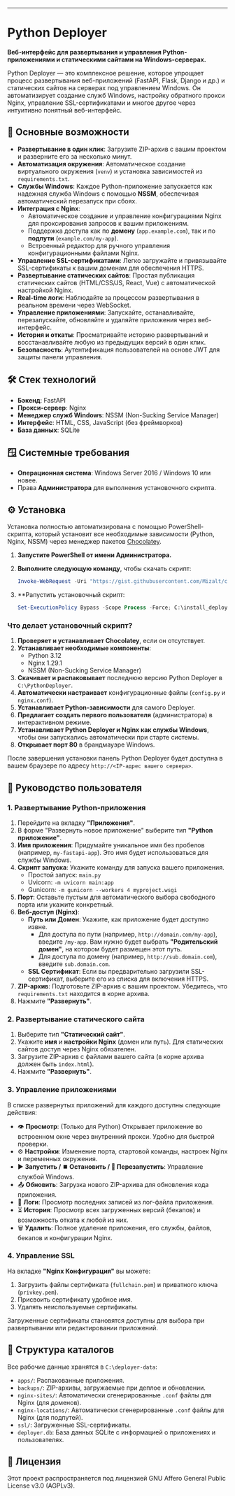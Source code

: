 
---

# Python Deployer

**Веб-интерфейс для развертывания и управления Python-приложениями и статическими сайтами на Windows-серверах.**

Python Deployer — это комплексное решение, которое упрощает процесс развертывания веб-приложений (FastAPI, Flask, Django и др.) и статических сайтов на серверах под управлением Windows. Он автоматизирует создание служб Windows, настройку обратного прокси Nginx, управление SSL-сертификатами и многое другое через интуитивно понятный веб-интерфейс.

 <!-- ЗАМЕНИТЕ НА РЕАЛЬНЫЙ СКРИНШОТ -->

## 🚀 Основные возможности

*   **Развертывание в один клик**: Загрузите ZIP-архив с вашим проектом и разверните его за несколько минут.
*   **Автоматизация окружения**: Автоматическое создание виртуального окружения (`venv`) и установка зависимостей из `requirements.txt`.
*   **Службы Windows**: Каждое Python-приложение запускается как надежная служба Windows с помощью **NSSM**, обеспечивая автоматический перезапуск при сбоях.
*   **Интеграция с Nginx**:
    *   Автоматическое создание и управление конфигурациями Nginx для проксирования запросов к вашим приложениям.
    *   Поддержка доступа как по **домену** (`app.example.com`), так и по **подпути** (`example.com/my-app`).
    *   Встроенный редактор для ручного управления конфигурационными файлами Nginx.
*   **Управление SSL-сертификатами**: Легко загружайте и привязывайте SSL-сертификаты к вашим доменам для обеспечения HTTPS.
*   **Развертывание статических сайтов**: Простая публикация статических сайтов (HTML/CSS/JS, React, Vue) с автоматической настройкой Nginx.
*   **Real-time логи**: Наблюдайте за процессом развертывания в реальном времени через WebSocket.
*   **Управление приложениями**: Запускайте, останавливайте, перезапускайте, обновляйте и удаляйте приложения через веб-интерфейс.
*   **История и откаты**: Просматривайте историю развертываний и восстанавливайте любую из предыдущих версий в один клик.
*   **Безопасность**: Аутентификация пользователей на основе JWT для защиты панели управления.

## 🛠️ Стек технологий

*   **Бэкенд**: FastAPI
*   **Прокси-сервер**: Nginx
*   **Менеджер служб Windows**: NSSM (Non-Sucking Service Manager)
*   **Интерфейс**: HTML, CSS, JavaScript (без фреймворков)
*   **База данных**: SQLite

## 🪟 Системные требования

*   **Операционная система**: Windows Server 2016 / Windows 10 или новее.
*   Права **Администратора** для выполнения установочного скрипта.

## ⚙️ Установка

Установка полностью автоматизирована с помощью PowerShell-скрипта, который установит все необходимые зависимости (Python, Nginx, NSSM) через менеджер пакетов [Chocolatey](https://chocolatey.org/).

1.  **Запустите PowerShell от имени Администратора.**

2.  **Выполните следующую команду**, чтобы скачать скрипт:

    ```powershell
    Invoke-WebRequest -Uri "https://gist.githubusercontent.com/Mizalt/c7f24708cc8594faaf102ed4151b9b8b/raw/629c9cbf0f85a98970a7c4290d661cda710482ae/install_deployer.ps1" -OutFile "C:\install_deployer.ps1"
    ```
3.  **Pапустить установочный скрипт:
    ```powershell
    Set-ExecutionPolicy Bypass -Scope Process -Force; C:\install_deployer.ps1
    ```

### Что делает установочный скрипт?

1.  **Проверяет и устанавливает Chocolatey**, если он отсутствует.
2.  **Устанавливает необходимые компоненты**:
    *   Python 3.12
    *   Nginx 1.29.1
    *   NSSM (Non-Sucking Service Manager)
3.  **Скачивает и распаковывает** последнюю версию Python Deployer в `C:\PythonDeployer`.
4.  **Автоматически настраивает** конфигурационные файлы (`config.py` и `nginx.conf`).
5.  **Устанавливает Python-зависимости** для самого Deployer.
6.  **Предлагает создать первого пользователя** (администратора) в интерактивном режиме.
7.  **Устанавливает Python Deployer и Nginx как службы Windows**, чтобы они запускались автоматически при старте системы.
8.  **Открывает порт 80** в брандмауэре Windows.

После завершения установки панель Python Deployer будет доступна в вашем браузере по адресу `http://<IP-адрес вашего сервера>`.

## 📖 Руководство пользователя

### 1. Развертывание Python-приложения

1.  Перейдите на вкладку **"Приложения"**.
2.  В форме "Развернуть новое приложение" выберите тип **"Python приложение"**.
3.  **Имя приложения**: Придумайте уникальное имя без пробелов (например, `my-fastapi-app`). Это имя будет использоваться для службы Windows.
4.  **Скрипт запуска**: Укажите команду для запуска вашего приложения.
    *   Простой запуск: `main.py`
    *   Uvicorn: `-m uvicorn main:app`
    *   Gunicorn: `-m gunicorn --workers 4 myproject.wsgi`
5.  **Порт**: Оставьте пустым для автоматического выбора свободного порта или укажите конкретный.
6.  **Веб-доступ (Nginx)**:
    *   **Путь или Домен**: Укажите, как приложение будет доступно извне.
        *   Для доступа по пути (например, `http://domain.com/my-app`), введите `/my-app`. Вам нужно будет выбрать **"Родительский домен"**, на котором будет размещен этот путь.
        *   Для доступа по домену (например, `http://sub.domain.com`), введите `sub.domain.com`.
    *   **SSL Сертификат**: Если вы предварительно загрузили SSL-сертификат, выберите его из списка для включения HTTPS.
7.  **ZIP-архив**: Подготовьте ZIP-архив с вашим проектом. Убедитесь, что `requirements.txt` находится в корне архива.
8.  Нажмите **"Развернуть"**.

### 2. Развертывание статического сайта

1.  Выберите тип **"Статический сайт"**.
2.  Укажите **имя** и **настройки Nginx** (домен или путь). Для статических сайтов доступ через Nginx обязателен.
3.  Загрузите ZIP-архив с файлами вашего сайта (в корне архива должен быть `index.html`).
4.  Нажмите **"Развернуть"**.

### 3. Управление приложениями

В списке развернутых приложений для каждого доступны следующие действия:

*   👁️ **Просмотр**: (Только для Python) Открывает приложение во встроенном окне через внутренний прокси. Удобно для быстрой проверки.
*   ⚙️ **Настройки**: Изменение порта, стартовой команды, настроек Nginx и переменных окружения.
*   ▶️ **Запустить / ⏹️ Остановить / 🔄 Перезапустить**: Управление службой Windows.
*   📤 **Обновить**: Загрузка нового ZIP-архива для обновления кода приложения.
*   📜 **Логи**: Просмотр последних записей из лог-файла приложения.
*   ⏳ **История**: Просмотр всех загруженных версий (бекапов) и возможность отката к любой из них.
*   🗑️ **Удалить**: Полное удаление приложения, его службы, файлов, бекапов и конфигурации Nginx.

### 4. Управление SSL

На вкладке **"Nginx Конфигурация"** вы можете:
1.  Загрузить файлы сертификата (`fullchain.pem`) и приватного ключа (`privkey.pem`).
2.  Присвоить сертификату удобное имя.
3.  Удалять неиспользуемые сертификаты.

Загруженные сертификаты становятся доступны для выбора при развертывании или редактировании приложений.

## 📁 Структура каталогов

Все рабочие данные хранятся в `C:\deployer-data`:

*   `apps/`: Распакованные приложения.
*   `backups/`: ZIP-архивы, загружаемые при деплое и обновлении.
*   `nginx-sites/`: Автоматически сгенерированные `.conf` файлы для Nginx (для доменов).
*   `nginx-locations/`: Автоматически сгенерированные `.conf` файлы для Nginx (для подпутей).
*   `ssl/`: Загруженные SSL-сертификаты.
*   `deployer.db`: База данных SQLite с информацией о приложениях и пользователях.

## 📄 Лицензия

Этот проект распространяется под лицензией GNU Affero General Public License v3.0 (AGPLv3).
